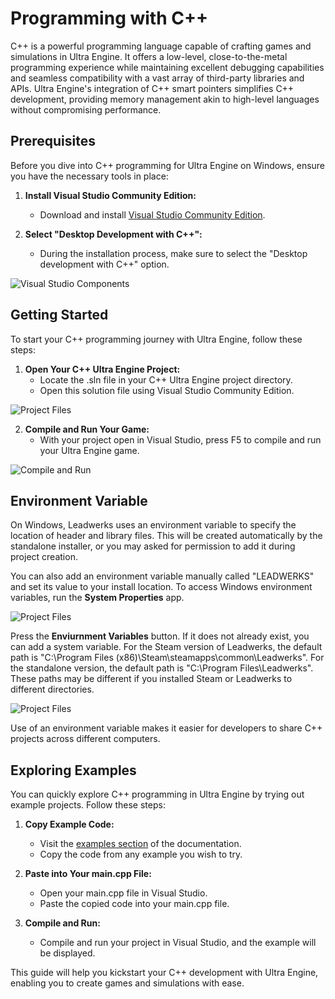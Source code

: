 # Programming with C++

C++ is a powerful programming language capable of crafting games and simulations in Ultra Engine. It offers a low-level, close-to-the-metal programming experience while maintaining excellent debugging capabilities and seamless compatibility with a vast array of third-party libraries and APIs. Ultra Engine's integration of C++ smart pointers simplifies C++ development, providing memory management akin to high-level languages without compromising performance.

## Prerequisites

Before you dive into C++ programming for Ultra Engine on Windows, ensure you have the necessary tools in place:

1. **Install Visual Studio Community Edition:**
   - Download and install [Visual Studio Community Edition](https://visualstudio.microsoft.com/#vs-section).

2. **Select "Desktop Development with C++":**
   - During the installation process, make sure to select the "Desktop development with C++" option.

![Visual Studio Components](https://raw.githubusercontent.com/UltraEngine/Documentation/master/Images/vs_components.png)

## Getting Started

To start your C++ programming journey with Ultra Engine, follow these steps:

1. **Open Your C++ Ultra Engine Project:**
   - Locate the .sln file in your C++ Ultra Engine project directory.
   - Open this solution file using Visual Studio Community Edition.

![Project Files](https://raw.githubusercontent.com/UltraEngine/Documentation/master/Images/projectfiles.png)

2. **Compile and Run Your Game:**
   - With your project open in Visual Studio, press F5 to compile and run your Ultra Engine game.

![Compile and Run](https://raw.githubusercontent.com/UltraEngine/Documentation/master/Images/vs.png)

## Environment Variable

On Windows, Leadwerks uses an environment variable to specify the location of header and library files. This will be created automatically by the standalone installer, or you may asked for permission to add it during project creation.

You can also add an environment variable manually called "LEADWERKS" and set its value to your install location. To access Windows environment variables, run the **System Properties** app.

![Project Files](https://raw.githubusercontent.com/UltraEngine/Documentation/master/Images/systemproperties.png)

Press the **Enviurnment Variables** button. If it does not already exist, you can add a system variable. For the Steam version of Leadwerks, the default path is "C:\Program Files (x86)\Steam\steamapps\common\Leadwerks". For the standalone version, the default path is "C:\Program Files\Leadwerks". These paths may be different if you installed Steam or Leadwerks to different directories.

![Project Files](https://raw.githubusercontent.com/UltraEngine/Documentation/master/Images/environmentvariables.png)

Use of an environment variable makes it easier for developers to share C++ projects across different computers.

## Exploring Examples

You can quickly explore C++ programming in Ultra Engine by trying out example projects. Follow these steps:

1. **Copy Example Code:**
   - Visit the [examples section](https://www.ultraengine.com/learn/LoadModel?lang=cpp) of the documentation.
   - Copy the code from any example you wish to try.

2. **Paste into Your main.cpp File:**
   - Open your main.cpp file in Visual Studio.
   - Paste the copied code into your main.cpp file.

3. **Compile and Run:**
   - Compile and run your project in Visual Studio, and the example will be displayed.

This guide will help you kickstart your C++ development with Ultra Engine, enabling you to create games and simulations with ease.

